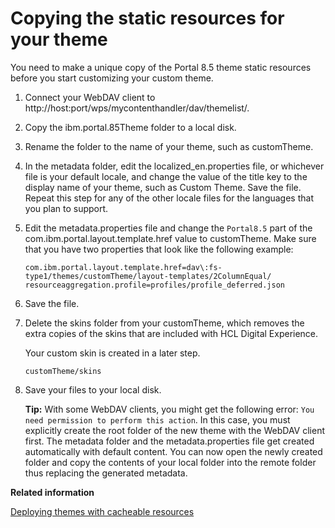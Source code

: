 # Copying the static resources for your theme

You need to make a unique copy of the Portal 8.5 theme static resources before you start customizing your custom theme.

1.  Connect your WebDAV client to http://host:port/wps/mycontenthandler/dav/themelist/.

2.  Copy the ibm.portal.85Theme folder to a local disk.

3.  Rename the folder to the name of your theme, such as customTheme.

4.  In the metadata folder, edit the localized\_en.properties file, or whichever file is your default locale, and change the value of the title key to the display name of your theme, such as Custom Theme. Save the file. Repeat this step for any of the other locale files for the languages that you plan to support.

5.  Edit the metadata.properties file and change the `Portal8.5` part of the com.ibm.portal.layout.template.href value to customTheme. Make sure that you have two properties that look like the following example:

    ```
    com.ibm.portal.layout.template.href=dav\:fs-type1/themes/customTheme/layout-templates/2ColumnEqual/
    resourceaggregation.profile=profiles/profile_deferred.json
    ```

6.  Save the file.

7.  Delete the skins folder from your customTheme, which removes the extra copies of the skins that are included with HCL Digital Experience.

    Your custom skin is created in a later step.

    ```
    customTheme/skins
    ```

8.  Save your files to your local disk.

    **Tip:** With some WebDAV clients, you might get the following error: `You need permission to perform this action`. In this case, you must explicitly create the root folder of the new theme with the WebDAV client first. The metadata folder and the metadata.properties file get created automatically with default content. You can now open the newly created folder and copy the contents of your local folder into the remote folder thus replacing the generated metadata.



**Related information**  


[Deploying themes with cacheable resources](../dev-theme/themeopt_mod_adminmod.md)

